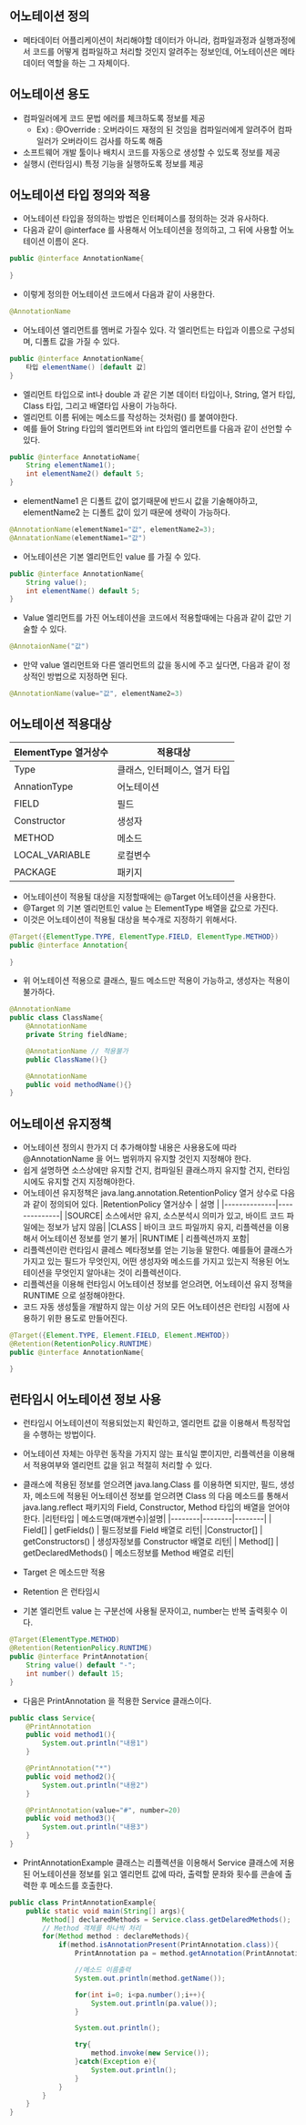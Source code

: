 ## 어노테이션 정의
- 메타데이터 어플리케이션이 처리해야할 데이터가 아니라, 컴파일과정과 실행과정에서 코드를 어떻게 컴파일하고 처리할 것인지 알려주는 정보인데, 어노테이션은 메타데이터 역할을 하는 그 자체이다.

## 어노테이션 용도
- 컴파일러에게 코드 문법 에러를 체크하도록 정보를 제공
	- Ex) : @Override : 오버라이드 재정의 된 것임을 컴파일러에게 알려주어 컴파일러가 오버라이드 검사를 하도록 해줌 
- 소프트웨어 개발 툴이나 배치시 코드를 자동으로 생성할 수 있도록 정보를 제공
- 실행시 (런타임시) 특정 기능을 실행하도록 정보를 제공

## 어노테이션 타입 정의와 적용
- 어노테이션 타입을 정의하는 방법은 인터페이스를 정의하는 것과 유사하다.
- 다음과 같이 @interface 를 사용해서 어노테이션을 정의하고, 그 뒤에 사용할 어노테이션 이름이 온다.
```java
public @interface AnnotationName{
	
}
```
- 이렇게 정의한 어노테이션 코드에서 다음과 같이 사용한다.
```java
@AnnotationName
```
- 어노테이션 엘리먼트를 멤버로 가질수 있다. 각 엘리먼트는 타입과 이름으로 구성되며, 디폴트 값을 가질 수 있다.
```java
public @interface AnnotationName{
	타입 elementName() [default 값]
}
```
- 엘리먼트 타입으로 int나 double 과 같은 기본 데이터 타입이나, String, 열거 타입, Class 타입, 그리고 배열타입 사용이 가능하다. 
- 엘리먼트 이름 뒤에는 메소드를 작성하는 것처럼() 를 붙여야한다.
- 예를 들어 String 타입의 엘리먼트와 int 타입의 엘리먼트를 다음과 같이 선언할 수 있다.
```java
public @interface AnnotatioName{
	String elementName1();
	int elementName2() default 5;
}
```
- elementName1 은 디폴트 값이 없기때문에 반드시 값을 기술해야하고, elementName2 는 디폴트 값이 있기 때문에 생략이 가능하다. 
```java
@AnnotationName(elementName1="값", elementName2=3);
@AnnatationName(elementName1="값")
```
- 어노테이션은 기본 엘리먼트인 value 를 가질 수 있다.
```java
public @interface AnnotationName{
	String value();
	int elementName() default 5;
}
```
- Value 엘리먼트를 가진 어노테이션을 코드에서 적용할때에는 다음과 같이 값만 기술할 수 있다.
```java
@AnnotaionName("값")
```
- 만약 value 엘리먼트와 다른 엘리먼트의 값을 동시에 주고 싶다면, 다음과 같이 정상적인 방법으로 지정하면 된다.
```java
@AnnotationName(value="값", elementName2=3)
```
## 어노테이션 적용대상
|ElementType 열거상수 | 적용대상|
|-------|------|
| Type | 클래스, 인터페이스, 열거 타입|
| AnnationType | 어노테이션|
| FIELD | 필드|
| Constructor | 생성자|
|METHOD|메소드|
|LOCAL_VARIABLE | 로컬변수
|PACKAGE | 패키지|
- 어노테이션이 적용될 대상을 지정할때에는 @Target 어노테이션을 사용한다.
- @Target 의 기본 엘리먼트인 value 는 ElementType 배열을 값으로 가진다.
- 이것은 어노테이션이 적용될 대상을 복수개로 지정하기 위해서다.
```java
@Target({ElementType.TYPE, ElementType.FIELD, ElementType.METHOD})
public @interface Annotation{
	
}
```
- 위 어노테이션 적용으로 클래스, 필드 메소드만 적용이 가능하고, 생성자는 적용이 불가하다.
```java
@AnnotationName
public class ClassName{
	@AnnotationName
	private String fieldName;

	@AnnotationName // 적용불가
	public ClassName(){}

	@AnnotationName 
	public void methodName(){}
}
```

## 어노테이션 유지정책
- 어노테이션 정의시 한가지 더 추가해야할 내용은 사용용도에 따라 @AnnotationName 을 어느 범위까지 유지할 것인지 지정해야 한다. 
- 쉽게 설명하면 소스상에만 유지할 건지, 컴파일된 클래스까지 유지할 건지, 런타임시에도 유지할 건지 지정해야한다. 
- 어노테이션 유지정책은 java.lang.annotation.RetentionPolicy 열거 상수로 다음과 같이 정의되어 있다.
|RetentionPolicy 열거상수 | 설명 |
|--------------|--------------|
|SOURCE| 소스에서만 유지, 소스분석시 의미가 있고, 바이트 코드 파일에는 정보가 남지 않음|
|CLASS | 바이크 코드 파일까지 유지, 리플렉션을 이용해서 어노테이션 정보를 얻기 불가|
|RUNTIME | 리플렉션까지 포함|
- 리플렉션이란 런타임시 클레스 메타정보를 얻는 기능을 말한다. 예를들어 클래스가 가지고 있는 필드가 무엇인지, 어떤 생성자와 메소드를 가지고 있는지 적용된 어노테이션을 무엇인지 알아내는 것이 리플렉션이다.
- 리플렉션을 이용해 런타임시 어노테이션 정보를 얻으려면, 어노테이션 유지 정책을 RUNTIME 으로 설정해야한다.
- 코드 자동 생성툴을 개발하지 않는 이상 거의 모든 어노테이션은 런타임 시점에 사용하기 위한 용도로 만들어진다. 
```java
@Target({Element.TYPE, Element.FIELD, Element.MEHTOD})
@Retention(RetentionPolicy.RUNTIME)
public @interface AnnotationName{

}
```
## 런타임시 어노테이션 정보 사용
- 런타임시 어노테이션이 적용되었는지 확인하고, 엘리먼트 값을 이용해서 특정작업을 수행하는 방법이다.
- 어노테이션 자체는 아무런 동작을 가지지 않는 표식일 뿐이지만, 리플렉션을 이용해서 적용여부와 엘리먼트 값을 읽고 적절히 처리할 수 있다.
- 클래스에 적용된 정보를 얻으려면 java.lang.Class 를 이용하면 되지만, 필드, 생성자, 메소드에 적용된 어노테이션 정보를 얻으려면 Class 의 다음 메소드를 통해서 java.lang.reflect 패키지의 Field, Constructor, Method 타입의 배열을 얻어야한다.
|리턴타입 | 메소드명(매개변수)|설명|
|--------|--------|--------|
| Field[] | getFields() | 필드정보를 Field 배열로 리턴|
|Constructor[] | getConstructors() | 생성자정보를 Constructor 배열로 리턴|
| Method[] | getDeclaredMethods() | 메소드정보를 Method 배열로 리턴|

 - Target 은 메소드만 적용
 - Retention 은 런타임시
 - 기본 엘리먼트 value 는 구분선에 사용될 문자이고, number는 반복 출력횟수 이다.
 
```java
@Target(ElementType.METHOD)
@Retention(RetentionPolicy.RUNTIME)
public @interface PrintAnnotation{
	String value() default "-";
	int number() default 15;
}
```
- 다음은 PrintAnnotation 을 적용한 Service 클래스이다.
```java
public class Service{
	@PrintAnnotation
	public void method1(){
		System.out.println("내용1")
	}

	@PrintAnnotation("*")
	public void method2(){
		System.out.println("내용2")
	}

	@PrintAnnotation(value="#", number=20)
	public void method3(){
		System.out.println("내용3")
	}
}
```
- PrintAnnotationExample 클래스는 리플렉션을 이용해서 Service 클래스에 저용된 어노테이션을 정보를 읽고 엘리먼트 값에 따라, 출력할 문좌와 횟수를 콘솔에 출력한 후 메소드를 호출한다.
```java
public class PrintAnnotationExample{
	public static void main(String[] args){
		Method[] declaredMethods = Service.class.getDelaredMethods();
		// Method 객체를 하나씩 처리
		for(Method method : declareMethods){
			if(method.isAnnotationPresent(PrintAnnotation.class)){
				PrintAnnotation pa = method.getAnnotation(PrintAnnotation.class);

				//메소드 이름출력
				System.out.println(method.getName());

				for(int i=0; i<pa.number();i++){
					System.out.println(pa.value());
				}

				System.out.println();

				try{
					method.invoke(new Service());
				}catch(Exception e){
					System.out.println();
				}
			}
		}
	}
}
```

